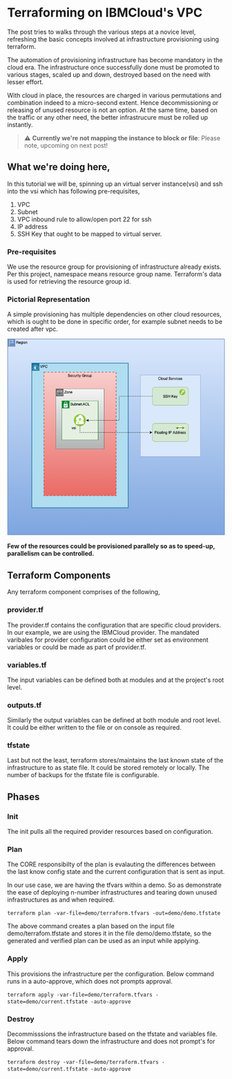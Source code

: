 # Terraforming on IBMCloud's VPC
The post tries to walks through the various steps at a novice level, refreshing the basic concepts involved at infrastructure provisioning using terraform. 

The automation of provisioning infrastructure has become mandatory in the cloud era. The infrastructure once successfully done must be promoted to various stages, scaled up and down, destroyed based on the need with lesser effort. 

With cloud in place, the resources are charged in various permutations and combination indeed to a micro-second extent. Hence decommissioning or releasing of unused resource is not an option. At the same time, based on the traffic or any other need, the better infrastrucure must be rolled up instantly.

> :warning: **Currently we're not mapping the instance to block or file**: Please note, upcoming on next post!

## What we're doing here,
In this tutorial we will be, spinning up an virtual server instance(vsi) and ssh into the vsi which has following pre-requisites,
1. VPC
2. Subnet
3. VPC inbound rule to allow/open port 22 for ssh
4. IP address
5. SSH Key that ought to be mapped to virtual server.

### Pre-requisites
We use the resource group for provisioning of infrastructure already exists. Per this project, namespace means resource group name. Terraform's data is used for retrieving the resource group id.

### Pictorial Representation
A simple provisioning has multiple dependencies on other cloud resources, which is ought to be done in specific order, for example subnet needs to be created after vpc. 

![demo](./demo.png)

**Few of the resources could be provisioned parallely so as to speed-up, parallelism can be controlled.**

## Terraform Components
Any terraform component comprises of the following,

### provider.tf
The provider.tf contains the configuration that are specific cloud providers. In our example, we are using the IBMCloud provider. The mandated varibales for provider configuration could be either set as environment variables or could be made as part of provider.tf.

### variables.tf
The input variables can be defined both at modules and at the project's root level.

### outputs.tf
Similarly the output variables can be defined at both module and root level. It could be either written to the file or on console as required.

### tfstate
Last but not the least, terraform stores/maintains the last known state of the infrastructure to as state file. It could be stored remotely or locally. The number of backups for the tfstate file is configurable.

## Phases

### Init
The init pulls all the required provider resources based on configuration.

### Plan
The CORE responsibilty of the plan is evalauting the differences between the last know config state and the current configuration  that is sent as input.

In our use case, we are having the tfvars within a demo. So as demonstrate the ease of deploying n-number infrastructures and tearing down unused infrastructures as and when required.

```
terraform plan -var-file=demo/terraform.tfvars -out=demo/demo.tfstate
```

The above command creates a plan based on the input file demo/terrafom.tfstate and stores it in  the file demo/demo.tfstate, so the generated and verified plan can be used as an input while applying.

### Apply 
This provisions the infrastructure per the configuration. Below command runs in a auto-approve, which does not prompts approval.

```
terraform apply -var-file=demo/terraform.tfvars -state=demo/current.tfstate -auto-approve
```

### Destroy
Decommisssions the infrastructure based on the tfstate and variables file. Below command tears down the infrastructure and does not prompt's for approval.

```
terraform destroy -var-file=demo/terraform.tfvars -state=demo/current.tfstate -auto-approve
```